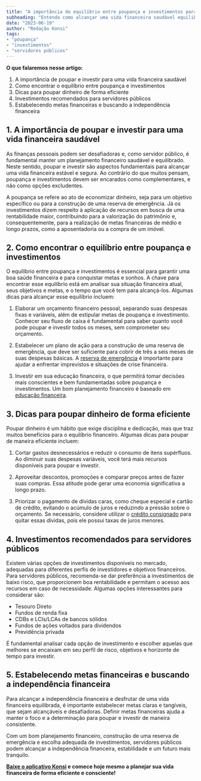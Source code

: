 ```yaml
---
title: "A importância do equilíbrio entre poupança e investimentos para servidores públicos"
subheading: "Entenda como alcançar uma vida financeira saudável equilibrando a poupança e os investimentos"
date: "2023-06-19"
author: "Redação Konsi"
tags:
- "poupança"
- "investimentos"
- "servidores públicos"
---
```


**O que falaremos nesse artigo:**

1. A importância de poupar e investir para uma vida financeira saudável
2. Como encontrar o equilíbrio entre poupança e investimentos
3. Dicas para poupar dinheiro de forma eficiente
4. Investimentos recomendados para servidores públicos
5. Estabelecendo metas financeiras e buscando a independência financeira

## 1. A importância de poupar e investir para uma vida financeira saudável

As finanças pessoais podem ser desafiadoras e, como servidor público, é fundamental manter um planejamento financeiro saudável e equilibrado. Neste sentido, poupar e investir são aspectos fundamentais para alcançar uma vida financeira estável e segura. Ao contrário do que muitos pensam, poupança e investimentos devem ser encarados como complementares, e não como opções excludentes.

A poupança se refere ao ato de economizar dinheiro, seja para um objetivo específico ou para a construção de uma reserva de emergência. Já os investimentos dizem respeito à aplicação de recursos em busca de uma rentabilidade maior, contribuindo para a valorização do patrimônio e, consequentemente, para a realização de metas financeiras de médio e longo prazos, como a aposentadoria ou a compra de um imóvel.

## 2. Como encontrar o equilíbrio entre poupança e investimentos

O equilíbrio entre poupança e investimentos é essencial para garantir uma boa saúde financeira e para conquistar metas e sonhos. A chave para encontrar esse equilíbrio está em analisar sua situação financeira atual, seus objetivos e metas, e o tempo que você tem para alcançá-los. Algumas dicas para alcançar esse equilíbrio incluem:

1. Elaborar um orçamento financeiro pessoal, separando suas despesas fixas e variáveis, além de estipular metas de poupança e investimento. Conhecer seu fluxo de caixa é fundamental para saber quanto você pode poupar e investir todos os meses, sem comprometer seu orçamento.

2. Estabelecer um plano de ação para a construção de uma reserva de emergência, que deve ser suficiente para cobrir de três a seis meses de suas despesas básicas. A [reserva de emergência](a-importncia-da-reserva-de-emergncia-e-como-constru-la-com-inteligncia-financeira.md) é importante para ajudar a enfrentar imprevistos e situações de crise financeira.

3. Investir em sua educação financeira, o que permitirá tomar decisões mais conscientes e bem fundamentadas sobre poupança e investimentos. Um bom planejamento financeiro é baseado em [educação financeira](a-importncia-da-educao-financeira-para-servidores-pblicos-e-como-implement-la-em-sua-vida.md).

## 3. Dicas para poupar dinheiro de forma eficiente

Poupar dinheiro é um hábito que exige disciplina e dedicação, mas que traz muitos benefícios para o equilíbrio financeiro. Algumas dicas para poupar de maneira eficiente incluem:

1. Cortar gastos desnecessários e reduzir o consumo de itens supérfluos. Ao diminuir suas despesas variáveis, você terá mais recursos disponíveis para poupar e investir.

2. Aproveitar descontos, promoções e comparar preços antes de fazer suas compras. Essa atitude pode gerar uma economia significativa a longo prazo.

3. Priorizar o pagamento de dívidas caras, como cheque especial e cartão de crédito, evitando o acúmulo de juros e reduzindo a pressão sobre o orçamento. Se necessário, considere utilizar o [crédito consignado](5-motivos-para-escolher-o-credito-consignado-publico.md) para quitar essas dívidas, pois ele possui taxas de juros menores.

## 4. Investimentos recomendados para servidores públicos

Existem várias opções de investimentos disponíveis no mercado, adequadas para diferentes perfis de investidores e objetivos financeiros. Para servidores públicos, recomenda-se dar preferência a investimentos de baixo risco, que proporcionem boa rentabilidade e permitam o acesso aos recursos em caso de necessidade. Algumas opções interessantes para considerar são:

- Tesouro Direto
- Fundos de renda fixa
- CDBs e LCIs/LCAs de bancos sólidos
- Fundos de ações voltados para dividendos
- Previdência privada

É fundamental analisar cada opção de investimento e escolher aquelas que melhores se encaixam em seu perfil de risco, objetivos e horizonte de tempo para investir.

## 5. Estabelecendo metas financeiras e buscando a independência financeira

Para alcançar a independência financeira e desfrutar de uma vida financeira equilibrada, é importante estabelecer metas claras e tangíveis, que sejam alcançáveis e desafiadoras. Definir metas financeiras ajuda a manter o foco e a determinação para poupar e investir de maneira consistente.

Com um bom planejamento financeiro, construção de uma reserva de emergência e escolha adequada de investimentos, servidores públicos podem alcançar a independência financeira, estabilidade e um futuro mais tranquilo.

**[Baixe o aplicativo Konsi](https://konsi.com.br) e comece hoje mesmo a planejar sua vida financeira de forma eficiente e consciente!**
